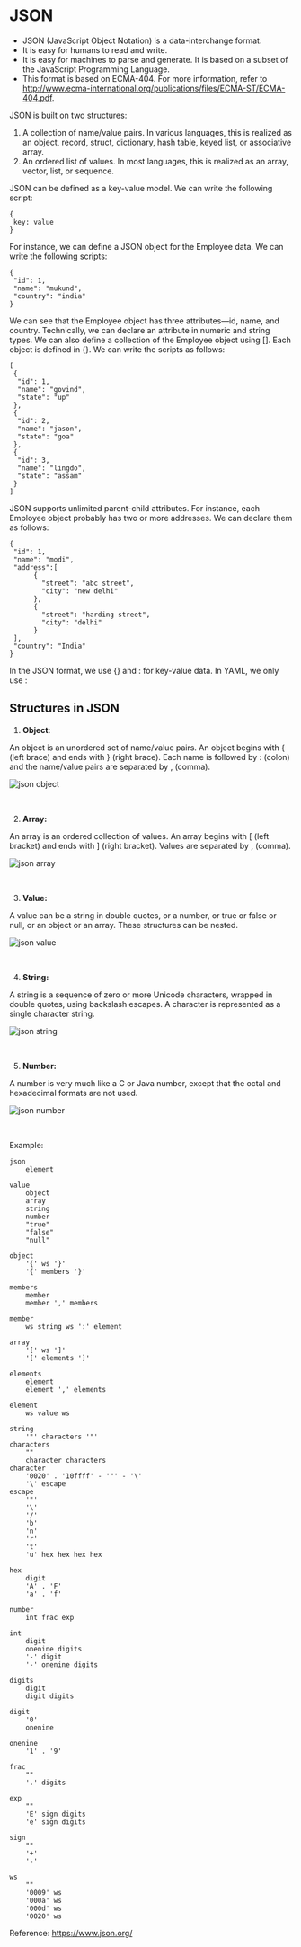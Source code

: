 # JSON

* JSON (JavaScript Object Notation)  is a data-interchange format. 
*  It is easy for humans to read and write. 
* It is easy for machines to parse and generate. It is based on a subset of the JavaScript Programming Language.
* This format is based on ECMA-404. For more information, refer to http://www.ecma-international.org/publications/files/ECMA-ST/ECMA-404.pdf. 


JSON is built on two structures:

1. A collection of name/value pairs. In various languages, this is realized as an object, record, struct, dictionary, hash table, keyed list, or associative array.
2. An ordered list of values. In most languages, this is realized as an array, vector, list, or sequence.

JSON can be defined as a key-value model. We can write the following script:

```
{
 key: value
}
```

For instance, we can define a JSON object for the Employee data. We can write the following scripts:

```
{
 "id": 1,
 "name": "mukund",
 "country": "india"
}
```

We can see that the Employee object has three attributes—id, name, and country. 
Technically, we can declare an attribute in numeric and string types. We can also define a collection of the Employee object using []. 
Each object is defined in {}. We can write the scripts as follows:

```
[
 {
  "id": 1,
  "name": "govind",
  "state": "up"
 },
 {
  "id": 2,
  "name": "jason",
  "state": "goa"
 },
 {
  "id": 3,
  "name": "lingdo",
  "state": "assam"
 }
]
```

JSON supports unlimited parent-child attributes. For instance, each Employee object probably has two or more addresses. We can declare them as follows:

```
{
 "id": 1,
 "name": "modi",
 "address":[
      {
        "street": "abc street",
        "city": "new delhi"
      },
      {
        "street": "harding street",
        "city": "delhi"
      }
 ],
 "country": "India"
}

```

In the JSON format, we use {} and : for key-value data. In YAML, we only use :

## Structures in JSON

1. **Object**:

An object is an unordered set of name/value pairs. An object begins with { (left brace) and ends with } (right brace). Each name is followed by : (colon) and the name/value pairs are separated by , (comma).

![json object](img/json_object.jpeg)

<br>

2. **Array:**

An array is an ordered collection of values. An array begins with [ (left bracket) and ends with ] (right bracket). Values are separated by , (comma).

![json array](img/json_array.jpeg)

<br>

3. **Value:**

A value can be a string in double quotes, or a number, or true or false or null, or an object or an array. These structures can be nested.

![json value](img/json_value.jpeg)

<br>

4. **String:**

A string is a sequence of zero or more Unicode characters, wrapped in double quotes, using backslash escapes. A character is represented as a single character string.

![json string](img/json_string.jpeg)

<br>

5. **Number:**

A number is very much like a C or Java number, except that the octal and hexadecimal formats are not used.

![json number](img/json_number.jpeg)

<br>

Example:

```
json
    element

value
    object
    array
    string
    number
    "true"
    "false"
    "null"

object
    '{' ws '}'
    '{' members '}'

members
    member
    member ',' members

member
    ws string ws ':' element

array
    '[' ws ']'
    '[' elements ']'

elements
    element
    element ',' elements

element
    ws value ws

string
    '"' characters '"'
characters
    ""
    character characters
character
    '0020' . '10ffff' - '"' - '\'
    '\' escape
escape
    '"'
    '\'
    '/'
    'b'
    'n'
    'r'
    't'
    'u' hex hex hex hex

hex
    digit
    'A' . 'F'
    'a' . 'f'

number
    int frac exp

int
    digit
    onenine digits
    '-' digit
    '-' onenine digits

digits
    digit
    digit digits

digit
    '0'
    onenine

onenine
    '1' . '9'

frac
    ""
    '.' digits

exp
    ""
    'E' sign digits
    'e' sign digits

sign
    ""
    '+'
    '-'

ws
    ""
    '0009' ws
    '000a' ws
    '000d' ws
    '0020' ws
```

Reference: https://www.json.org/

